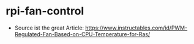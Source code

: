 # rpi-fan-control

- Source ist the great Article: https://www.instructables.com/id/PWM-Regulated-Fan-Based-on-CPU-Temperature-for-Ras/